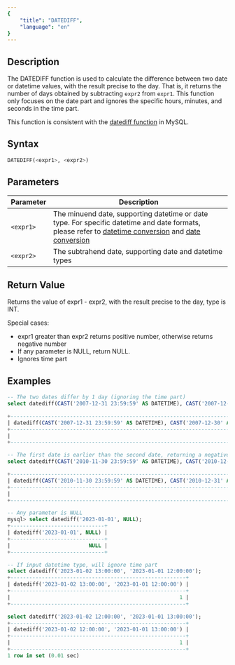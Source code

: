 ```yaml
---
{
    "title": "DATEDIFF",
    "language": "en"
}
---
```


## Description

The DATEDIFF function is used to calculate the difference between two date or datetime values, with the result precise to the day. That is, it returns the number of days obtained by subtracting `expr2` from `expr1`. This function only focuses on the date part and ignores the specific hours, minutes, and seconds in the time part.

This function is consistent with the [datediff function](https://dev.mysql.com/doc/refman/8.4/en/date-and-time-functions.html#function_datediff) in MySQL.

## Syntax

```sql
DATEDIFF(<expr1>, <expr2>)
```

## Parameters

| Parameter | Description |
| -- | -- |
| `<expr1>` | The minuend date, supporting datetime or date type. For specific datetime and date formats, please refer to [datetime conversion](../../../../../current/sql-manual/basic-element/sql-data-types/conversion/datetime-conversion) and [date conversion](../../../../../current/sql-manual/basic-element/sql-data-types/conversion/date-conversion) |
| `<expr2>` | The subtrahend date, supporting date and datetime types |

## Return Value

Returns the value of expr1 - expr2, with the result precise to the day, type is INT.

Special cases:
- expr1 greater than expr2 returns positive number, otherwise returns negative number
- If any parameter is NULL, return NULL.
- Ignores time part

## Examples

```sql
-- The two dates differ by 1 day (ignoring the time part)
select datediff(CAST('2007-12-31 23:59:59' AS DATETIME), CAST('2007-12-30' AS DATETIME));

+-----------------------------------------------------------------------------------+
| datediff(CAST('2007-12-31 23:59:59' AS DATETIME), CAST('2007-12-30' AS DATETIME)) |
+-----------------------------------------------------------------------------------+
|                                                                                 1 |
+-----------------------------------------------------------------------------------+

-- The first date is earlier than the second date, returning a negative number
select datediff(CAST('2010-11-30 23:59:59' AS DATETIME), CAST('2010-12-31' AS DATETIME));

+-----------------------------------------------------------------------------------+
| datediff(CAST('2010-11-30 23:59:59' AS DATETIME), CAST('2010-12-31' AS DATETIME)) |
+-----------------------------------------------------------------------------------+
|                                                                               -31 |
+-----------------------------------------------------------------------------------+

-- Any parameter is NULL
mysql> select datediff('2023-01-01', NULL);
+------------------------------+
| datediff('2023-01-01', NULL) |
+------------------------------+
|                         NULL |
+------------------------------+

-- If input datetime type, will ignore time part
select datediff('2023-01-02 13:00:00', '2023-01-01 12:00:00');
+--------------------------------------------------------+
| datediff('2023-01-02 13:00:00', '2023-01-01 12:00:00') |
+--------------------------------------------------------+
|                                                      1 |
+--------------------------------------------------------+

select datediff('2023-01-02 12:00:00', '2023-01-01 13:00:00');
+--------------------------------------------------------+
| datediff('2023-01-02 12:00:00', '2023-01-01 13:00:00') |
+--------------------------------------------------------+
|                                                      1 |
+--------------------------------------------------------+
1 row in set (0.01 sec)
```

